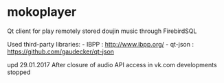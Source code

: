# mokoplayer
Qt client for play remotely stored doujin music through FirebirdSQL

Used third-party libraries:
	- IBPP : http://www.ibpp.org/
	- qt-json : https://github.com/gaudecker/qt-json

upd 29.01.2017
After closure of audio API access in vk.com developments stopped